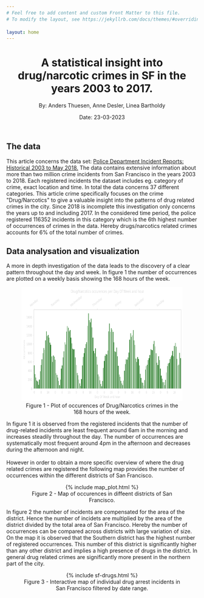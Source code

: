 ```yaml
---
# Feel free to add content and custom Front Matter to this file.
# To modify the layout, see https://jekyllrb.com/docs/themes/#overriding-theme-defaults

layout: home
---
```


<meta http-equiv='cache-control' content='no-cache'> 
<meta http-equiv='expires' content='0'> 
<meta http-equiv='pragma' content='no-cache'>

<header>
    <h1> A statistical insight into drug/narcotic crimes in SF in the years 2003 to 2017.</h1>
    <p> By: Anders Thuesen, Anne Desler, Linea Bartholdy </p>
    <p> Date: 23-03-2023 </p>
</header>

<h2>
    The data
</h2>

This article concerns the data set: <a href="https://data.sfgov.org/Public-Safety/Police-Department-Incident-Reports-Historical-2003/tmnf-yvry">Police Department Incident Reports: Historical 2003 to May 2018.</a> The data contains extensive information about more than two million crime incidents from San Francisco in the years 2003 to 2018. Each registered incidents the dataset includes eg. category of crime, exact location and time. In total the data concerns 37 different categories. This article crime specifically focuses on the crime "Drug/Narcotics" to give a valuable insight into the patterns of drug related crimes in the city. Since 2018 is incomplete this investigation only concerns the years up to and including 2017. In the considered time period, the police registered 116352 incidents in this category which is the 6th highest number of occurrences of crimes in the data. Hereby drugs/narcotics related crimes accounts for 6% of the total number of crimes.

<h2>
    Data analysation and visualization
</h2>

A more in depth investigation of the data leads to the discovery of a clear pattern throughout the day and week. In figure 1 the number of occurrences are plotted on a weekly basis showing the 168 hours of the week.

<figure>
<center>
    <img src="/figures/timeseries_plot.png" width="600" height="300" label>
    <figcaption>Figure 1 - Plot of occurences of Drug/Narcotics crimes in the 168 hours of the week.</figcaption>
</center>
</figure>

In figure 1 it is observed from the registered incidents that the number of drug-related incidents are least frequent around 6am in the morning and increases steadily throughout the day. The number of occurrences are systematically most frequent around 4pm in the afternoon and decreases during the afternoon and night.
<br>
<br>
However in order to obtain a more specific overview of where the drug related crimes are registered the following map provides the number of occurrences within the different districts of San Francisco.

<figure>
<center>
    {% include map_plot.html %}
    <figcaption>Figure 2 - Map of occurences in diffeent districts of San Francisco.</figcaption>
</center>
</figure>

In figure 2 the number of incidents are compensated for the area of the district. Hence the number of incidets are multiplied by the area of the district divided by the total area of San Francisco. Hereby the number of occurrences can be compared across districts with large variation of size. On the map it is observed that the Southern district has the highest number of registered occurrences. This number of this district is significantly higher than any other district and implies a high presence of drugs in the district. In general drug related crimes are significantly more present in the northern part of the city.

<figure>
<center>
    {% include sf-drugs.html %}
    <figcaption>Figure 3 - Interactive map of individual drug arrest incidents in San Francisco filtered by date range.</figcaption>
</center>
</figure>
